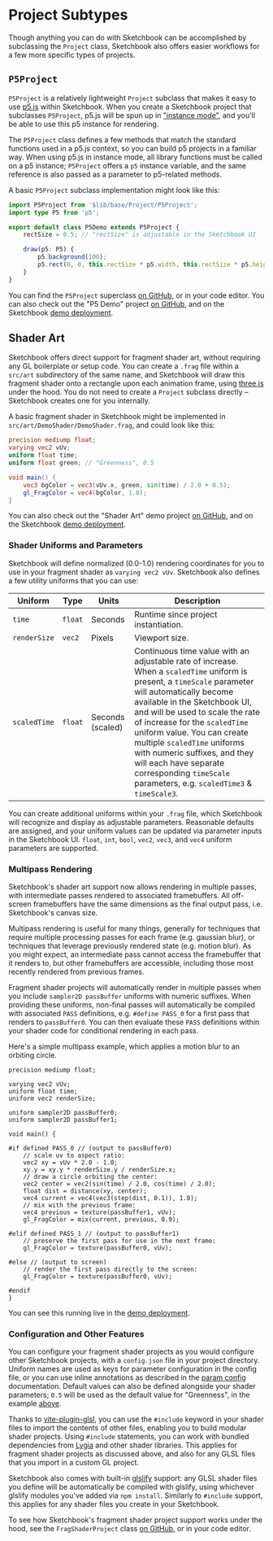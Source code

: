 # Project Subtypes

Though anything you can do with Sketchbook can be accomplished by subclassing the `Project` class, Sketchbook also offers easier workflows for a few more specific types of projects.

## `P5Project`

`P5Project` is a relatively lightweight `Project` subclass that makes it easy to use [p5.js](https://p5js.org/) within Sketchbook. When you create a Sketchbook project that subclasses `P5Project`, p5.js will be spun up in ["instance mode"](https://p5js.org/reference/#/p5/p5), and you'll be able to use this p5 instance for rendering.

The `P5Project` class defines a few methods that match the standard functions used in a p5.js context, so you can build p5 projects in a familiar way. When using p5.js in instance mode, all library functions must be called on a p5 instance; `P5Project` offers a `p5` instance variable, and the same reference is also passed as a parameter to p5-related methods.

A basic `P5Project` subclass implementation might look like this:

```ts
import P5Project from '$lib/base/Project/P5Project';
import type P5 from 'p5';

export default class P5Demo extends P5Project {
    rectSize = 0.5; // "rectSize" is adjustable in the Sketchbook UI

    draw(p5: P5) {
        p5.background(100);
        p5.rect(0, 0, this.rectSize * p5.width, this.rectSize * p5.height);
    }
}
```

You can find the `P5Project` superclass [on GitHub](https://github.com/flatpickles/sketchbook/blob/main/src/lib/base/Project/P5Project.ts), or in your code editor. You can also check out the "P5 Demo" project [on GitHub](https://github.com/flatpickles/sketchbook/tree/demo/src/art/P5Demo), and on the Sketchbook [demo deployment](https://demo.skbk.cc/P5Demo).

## Shader Art

Sketchbook offers direct support for fragment shader art, without requiring any GL boilerplate or setup code. You can create a `.frag` file within a `src/art` subdirectory of the same name, and Sketchbook will draw this fragment shader onto a rectangle upon each animation frame, using [three.js](https://threejs.org/) under the hood. You do not need to create a `Project` subclass directly – Sketchbook creates one for you internally.

A basic fragment shader in Sketchbook might be implemented in `src/art/DemoShader/DemoShader.frag`, and could look like this:

```glsl
precision mediump float;
varying vec2 vUv;
uniform float time;
uniform float green; // "Greenness", 0.5

void main() {
    vec3 bgColor = vec3(vUv.x, green, sin(time) / 2.0 + 0.5);
    gl_FragColor = vec4(bgColor, 1.0);
}
```

You can also check out the "Shader Art" demo project [on GitHub](https://github.com/flatpickles/sketchbook/tree/demo/src/art/ShaderArt), and on the Sketchbook [demo deployment](https://demo.skbk.cc/ShaderArt).

### Shader Uniforms and Parameters

Sketchbook will define normalized (0.0-1.0) rendering coordinates for you to use in your fragment shader as `varying vec2 vUv`. Sketchbook also defines a few utility uniforms that you can use:

<!-- prettier-ignore -->
| Uniform | Type | Units | Description |
| - | - | - | - |
| `time` | `float` | Seconds | Runtime since project instantiation. |
| `renderSize` | `vec2` | Pixels | Viewport size. |
| `scaledTime` | `float` | Seconds (scaled) | Continuous time value with an adjustable rate of increase. When a `scaledTime` uniform is present, a `timeScale` parameter will automatically become available in the Sketchbook UI, and will be used to scale the rate of increase for the `scaledTime` uniform value. You can create multiple `scaledTime` uniforms with numeric suffixes, and they will each have separate corresponding `timeScale` parameters, e.g. `scaledTime3` & `timeScale3`.

You can create additional uniforms within your `.frag` file, which Sketchbook will recognize and display as adjustable parameters. Reasonable defaults are assigned, and your uniform values can be updated via parameter inputs in the Sketchbook UI. `float`, `int`, `bool`, `vec2`, `vec3`, and `vec4` uniform parameters are supported.

### Multipass Rendering

Sketchbook's shader art support now allows rendering in multiple passes, with intermediate passes rendered to associated framebuffers. All off-screen framebuffers have the same dimensions as the final output pass, i.e. Sketchbook's canvas size.

Multipass rendering is useful for many things, generally for techniques that require multiple processing passes for each frame (e.g. gaussian blur), or techniques that leverage previously rendered state (e.g. motion blur). As you might expect, an intermediate pass cannot access the framebuffer that it renders to, but other framebuffers are accessible, including those most recently rendered from previous frames.

Fragment shader projects will automatically render in multiple passes when you include `sampler2D passBuffer` uniforms with numeric suffixes. When providing these uniforms, non-final passes will automatically be compiled with associated `PASS` definitions, e.g. `#define PASS_0` for a first pass that renders to `passBuffer0`. You can then evaluate these `PASS` definitions within your shader code for conditional rendering in each pass.

Here's a simple multipass example, which applies a motion blur to an orbiting circle.

```
precision mediump float;

varying vec2 vUv;
uniform float time;
uniform vec2 renderSize;

uniform sampler2D passBuffer0;
uniform sampler2D passBuffer1;

void main() {

#if defined PASS_0 // (output to passBuffer0)
    // scale uv to aspect ratio:
    vec2 xy = vUv * 2.0 - 1.0;
    xy.y = xy.y * renderSize.y / renderSize.x;
    // draw a circle orbiting the center:
    vec2 center = vec2(sin(time) / 2.0, cos(time) / 2.0);
    float dist = distance(xy, center);
    vec4 current = vec4(vec3(step(dist, 0.1)), 1.0);
    // mix with the previous frame:
    vec4 previous = texture(passBuffer1, vUv);
    gl_FragColor = mix(current, previous, 0.9);

#elif defined PASS_1 // (output to passBuffer1)
    // preserve the first pass for use in the next frame:
    gl_FragColor = texture(passBuffer0, vUv);

#else // (output to screen)
    // render the first pass directly to the screen:
    gl_FragColor = texture(passBuffer0, vUv);

#endif
}
```

You can see this running live in the [demo deployment](https://demo.skbk.cc/Multipass).

### Configuration and Other Features

You can configure your fragment shader projects as you would configure other Sketchbook projects, with a `config.json` file in your project directory. Uniform names are used as keys for parameter configuration in the config file, or you can use inline annotations as described in the [param config](param-config.md) documentation. Default values can also be defined alongside your shader parameters; `0.5` will be used as the default value for "Greenness", in the example [above](project-subtypes.md?id=shader-art).

Thanks to [vite-plugin-glsl](https://github.com/UstymUkhman/vite-plugin-glsl), you can use the `#include` keyword in your shader files to import the contents of other files, enabling you to build modular shader projects. Using `#include` statements, you can work with bundled dependencies from [Lygia](https://lygia.xyz/) and other shader libraries. This applies for fragment shader projects as discussed above, and also for any GLSL files that you import in a custom GL project.

Sketchbook also comes with built-in [glslify](https://github.com/glslify/glslify) support: any GLSL shader files you define will be automatically be compiled with glslify, using whichever glslify modules you've added via `npm install`. Similarly to `#include` support, this applies for any shader files you create in your Sketchbook.

To see how Sketchbook's fragment shader project support works under the hood, see the `FragShaderProject` class [on GitHub](https://github.com/flatpickles/sketchbook/blob/main/src/lib/base/Project/FragShaderProject.ts), or in your code editor.
